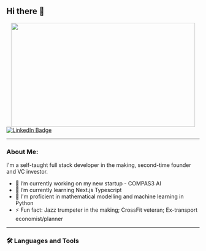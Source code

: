 ## Hi there 👋

<div align="center">
  <img src="https://i.giphy.com/media/v1.Y2lkPTc5MGI3NjExanc3bHhidTljZmx0eWhxeHZmZ2Zza2FrbnNvbnYwN2xwbTNpZHh5OCZlcD12MV9pbnRlcm5hbF9naWZfYnlfaWQmY3Q9Zw/FcqKy4Kj7XOK0hCW4g/giphy.gif" width="480" height="271"/>
</div>

<div id="badges">
    <a href="https://www.linkedin.com/in/seanxinzhou/">
      <img src="https://img.shields.io/badge/LinkedIn-blue?style=for-the-badge&logo=linkedin&logoColor=white" alt="LinkedIn Badge"/>
    </a>
</div>
<img src="https://komarev.com/ghpvc/?username=SeanXZed&style=flat-square&color=blue" alt=""/>

---
### About Me:
I'm a self-taught full stack developer in the making, second-time founder and VC investor.

- 🔭 I’m currently working on my new startup - COMPAS3 AI
- 🌱 I’m currently learning Next.js Typescript
- 🚀 I'm proficient in mathematical modelling and machine learning in Python
- ⚡ Fun fact: Jazz trumpeter in the making; CrossFit veteran; Ex-transport economist/planner

---
### :hammer_and_wrench: Languages and Tools

